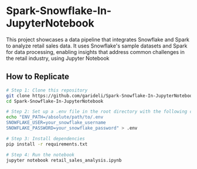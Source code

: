 # Spark-Snowflake-In-JupyterNotebook
This project showcases a data pipeline that integrates Snowflake and Spark to analyze retail sales data. It uses Snowflake's sample datasets and Spark for data processing, enabling insights that address common challenges in the retail industry, using Jupyter Notebook

## How to Replicate

```bash
# Step 1: Clone this repository
git clone https://github.com/garideli/Spark-Snowflake-In-JupyterNotebook.git
cd Spark-Snowflake-In-JupyterNotebook

# Step 2: Set up a .env file in the root directory with the following content
echo "ENV_PATH=/absolute/path/to/.env
SNOWFLAKE_USER=your_snowflake_username
SNOWFLAKE_PASSWORD=your_snowflake_password" > .env

# Step 3: Install dependencies
pip install -r requirements.txt

# Step 4: Run the notebook
jupyter notebook retail_sales_analysis.ipynb

